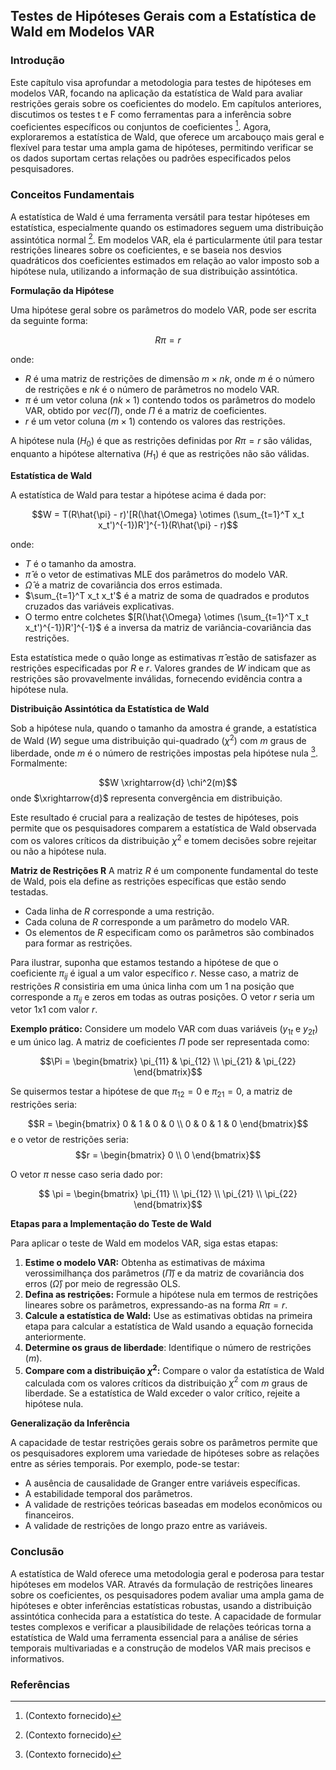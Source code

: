 ## Testes de Hipóteses Gerais com a Estatística de Wald em Modelos VAR

### Introdução
Este capítulo visa aprofundar a metodologia para testes de hipóteses em modelos VAR, focando na aplicação da estatística de Wald para avaliar restrições gerais sobre os coeficientes do modelo. Em capítulos anteriores, discutimos os testes t e F como ferramentas para a inferência sobre coeficientes específicos ou conjuntos de coeficientes [^1]. Agora, exploraremos a estatística de Wald, que oferece um arcabouço mais geral e flexível para testar uma ampla gama de hipóteses, permitindo verificar se os dados suportam certas relações ou padrões especificados pelos pesquisadores.

### Conceitos Fundamentais
A estatística de Wald é uma ferramenta versátil para testar hipóteses em estatística, especialmente quando os estimadores seguem uma distribuição assintótica normal [^1]. Em modelos VAR, ela é particularmente útil para testar restrições lineares sobre os coeficientes, e se baseia nos desvios quadráticos dos coeficientes estimados em relação ao valor imposto sob a hipótese nula, utilizando a informação de sua distribuição assintótica.

**Formulação da Hipótese**

Uma hipótese geral sobre os parâmetros do modelo VAR,  pode ser escrita da seguinte forma:

$$R \pi = r$$

onde:

-   $R$ é uma matriz de restrições de dimensão $m \times nk$, onde $m$ é o número de restrições e $nk$ é o número de parâmetros no modelo VAR.
-   $\pi$ é um vetor coluna ($nk \times 1$) contendo todos os parâmetros do modelo VAR, obtido por $vec(\Pi)$, onde $\Pi$ é a matriz de coeficientes.
-   $r$ é um vetor coluna ($m \times 1$) contendo os valores das restrições.

A hipótese nula ($H_0$) é que as restrições definidas por $R\pi = r$ são válidas, enquanto a hipótese alternativa ($H_1$) é que as restrições não são válidas.

**Estatística de Wald**

A estatística de Wald para testar a hipótese acima é dada por:

$$W = T(R\hat{\pi} - r)'[R(\hat{\Omega} \otimes (\sum_{t=1}^T x_t x_t')^{-1})R']^{-1}(R\hat{\pi} - r)$$

onde:
-   $T$ é o tamanho da amostra.
-   $\hat{\pi}$ é o vetor de estimativas MLE dos parâmetros do modelo VAR.
-   $\hat{\Omega}$ é a matriz de covariância dos erros estimada.
-   $\sum_{t=1}^T x_t x_t'$ é a matriz de soma de quadrados e produtos cruzados das variáveis explicativas.
-   O termo entre colchetes $[R(\hat{\Omega} \otimes (\sum_{t=1}^T x_t x_t')^{-1})R']^{-1}$ é a inversa da matriz de variância-covariância das restrições.

Esta estatística mede o quão longe as estimativas $\hat{\pi}$ estão de satisfazer as restrições especificadas por $R$ e $r$. Valores grandes de $W$ indicam que as restrições são provavelmente inválidas, fornecendo evidência contra a hipótese nula.

**Distribuição Assintótica da Estatística de Wald**

Sob a hipótese nula, quando o tamanho da amostra é grande, a estatística de Wald ($W$) segue uma distribuição qui-quadrado ($\chi^2$) com $m$ graus de liberdade, onde $m$ é o número de restrições impostas pela hipótese nula [^1]. Formalmente:

$$W \xrightarrow{d} \chi^2(m)$$
onde $\xrightarrow{d}$ representa convergência em distribuição.

Este resultado é crucial para a realização de testes de hipóteses, pois permite que os pesquisadores comparem a estatística de Wald observada com os valores críticos da distribuição $\chi^2$ e tomem decisões sobre rejeitar ou não a hipótese nula.

**Matriz de Restrições R**
A matriz $R$ é um componente fundamental do teste de Wald, pois ela define as restrições específicas que estão sendo testadas.
*   Cada linha de $R$ corresponde a uma restrição.
*   Cada coluna de $R$ corresponde a um parâmetro do modelo VAR.
*   Os elementos de $R$ especificam como os parâmetros são combinados para formar as restrições.

Para ilustrar, suponha que estamos testando a hipótese de que o coeficiente $\pi_{ij}$ é igual a um valor específico $r$. Nesse caso, a matriz de restrições $R$ consistiria em uma única linha com um 1 na posição que corresponde a $\pi_{ij}$ e zeros em todas as outras posições. O vetor $r$ seria um vetor 1x1 com valor $r$.

**Exemplo prático:** Considere um modelo VAR com duas variáveis ($y_{1t}$ e $y_{2t}$) e um único lag. A matriz de coeficientes $\Pi$ pode ser representada como:

$$\Pi = \begin{bmatrix} \pi_{11} & \pi_{12} \\ \pi_{21} & \pi_{22} \end{bmatrix}$$

Se quisermos testar a hipótese de que $\pi_{12} = 0$ e $\pi_{21} = 0$, a matriz de restrições seria:

$$R = \begin{bmatrix} 0 & 1 & 0 & 0 \\ 0 & 0 & 1 & 0 \end{bmatrix}$$
e o vetor de restrições seria:
$$r = \begin{bmatrix} 0 \\ 0 \end{bmatrix}$$

O vetor $\pi$ nesse caso seria dado por:

$$ \pi = \begin{bmatrix} \pi_{11} \\ \pi_{12} \\ \pi_{21} \\ \pi_{22} \end{bmatrix}$$

**Etapas para a Implementação do Teste de Wald**

Para aplicar o teste de Wald em modelos VAR, siga estas etapas:

1.  **Estime o modelo VAR:** Obtenha as estimativas de máxima verossimilhança dos parâmetros ($\hat{\Pi}$) e da matriz de covariância dos erros ($\hat{\Omega}$) por meio de regressão OLS.
2.  **Defina as restrições:** Formule a hipótese nula em termos de restrições lineares sobre os parâmetros, expressando-as na forma $R\pi = r$.
3.  **Calcule a estatística de Wald:** Use as estimativas obtidas na primeira etapa para calcular a estatística de Wald usando a equação fornecida anteriormente.
4. **Determine os graus de liberdade**: Identifique o número de restrições ($m$).
5.  **Compare com a distribuição $\chi^2$:** Compare o valor da estatística de Wald calculada com os valores críticos da distribuição $\chi^2$ com $m$ graus de liberdade. Se a estatística de Wald exceder o valor crítico, rejeite a hipótese nula.

**Generalização da Inferência**

A capacidade de testar restrições gerais sobre os parâmetros permite que os pesquisadores explorem uma variedade de hipóteses sobre as relações entre as séries temporais. Por exemplo, pode-se testar:

*   A ausência de causalidade de Granger entre variáveis específicas.
*   A estabilidade temporal dos parâmetros.
*   A validade de restrições teóricas baseadas em modelos econômicos ou financeiros.
*   A validade de restrições de longo prazo entre as variáveis.

### Conclusão
A estatística de Wald oferece uma metodologia geral e poderosa para testar hipóteses em modelos VAR. Através da formulação de restrições lineares sobre os coeficientes, os pesquisadores podem avaliar uma ampla gama de hipóteses e obter inferências estatísticas robustas, usando a distribuição assintótica conhecida para a estatística do teste. A capacidade de formular testes complexos e verificar a plausibilidade de relações teóricas torna a estatística de Wald uma ferramenta essencial para a análise de séries temporais multivariadas e a construção de modelos VAR mais precisos e informativos.

### Referências
[^1]: (Contexto fornecido)
<!-- END -->
